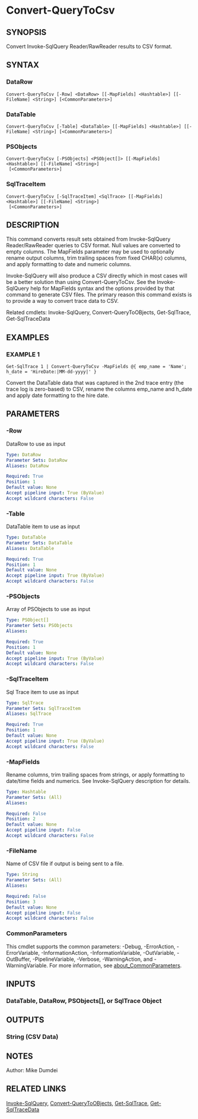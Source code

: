 # Convert-QueryToCsv

## SYNOPSIS
Convert Invoke-SqlQuery Reader/RawReader results to CSV format.

## SYNTAX

### DataRow
```
Convert-QueryToCsv [-Row] <DataRow> [[-MapFields] <Hashtable>] [[-FileName] <String>] [<CommonParameters>]
```

### DataTable
```
Convert-QueryToCsv [-Table] <DataTable> [[-MapFields] <Hashtable>] [[-FileName] <String>] [<CommonParameters>]
```

### PSObjects
```
Convert-QueryToCsv [-PSObjects] <PSObject[]> [[-MapFields] <Hashtable>] [[-FileName] <String>]
 [<CommonParameters>]
```

### SqlTraceItem
```
Convert-QueryToCsv [-SqlTraceItem] <SqlTrace> [[-MapFields] <Hashtable>] [[-FileName] <String>]
 [<CommonParameters>]
```

## DESCRIPTION
This command converts result sets obtained from Invoke-SqlQuery Reader/RawReader queries to CSV format. Null values are converted to empty columns. The MapFields parameter may be used to optionally rename output columns, trim trailing spaces from fixed CHAR(x) columns, and apply formatting to date and numeric columns.

Invoke-SqlQuery will also produce a CSV directly which in most cases will be a better solution than using Convert-QueryToCsv. See the Invoke-SqlQuery help for MapFields syntax and the options provided by that command to generate CSV files. The primary reason this command exists is to provide a way to convert trace data to CSV.

Related cmdlets: Invoke-SqlQuery, Convert-QueryToOBjects, Get-SqlTrace, Get-SqlTraceData

## EXAMPLES

### EXAMPLE 1
```
Get-SqlTrace 1 | Convert-QueryToCsv -MapFields @{ emp_name = 'Name'; h_date = 'HireDate:|MM-dd-yyyy|' }
```

Convert the DataTable data that was captured in the 2nd trace entry (the trace log is zero-based) to CSV, rename the columns emp_name and h_date and apply date formatting to the hire date.

## PARAMETERS

### -Row
DataRow to use as input

```yaml
Type: DataRow
Parameter Sets: DataRow
Aliases: DataRow

Required: True
Position: 1
Default value: None
Accept pipeline input: True (ByValue)
Accept wildcard characters: False
```

### -Table
DataTable item to use as input

```yaml
Type: DataTable
Parameter Sets: DataTable
Aliases: DataTable

Required: True
Position: 1
Default value: None
Accept pipeline input: True (ByValue)
Accept wildcard characters: False
```

### -PSObjects
Array of PSObjects to use as input

```yaml
Type: PSObject[]
Parameter Sets: PSObjects
Aliases:

Required: True
Position: 1
Default value: None
Accept pipeline input: True (ByValue)
Accept wildcard characters: False
```

### -SqlTraceItem
Sql Trace item to use as input

```yaml
Type: SqlTrace
Parameter Sets: SqlTraceItem
Aliases: SqlTrace

Required: True
Position: 1
Default value: None
Accept pipeline input: True (ByValue)
Accept wildcard characters: False
```

### -MapFields
Rename columns, trim trailing spaces from strings, or apply formatting to date/time fields and numerics. See Invoke-SqlQuery description for details.

```yaml
Type: Hashtable
Parameter Sets: (All)
Aliases:

Required: False
Position: 2
Default value: None
Accept pipeline input: False
Accept wildcard characters: False
```

### -FileName
Name of CSV file if output is being sent to a file.

```yaml
Type: String
Parameter Sets: (All)
Aliases:

Required: False
Position: 3
Default value: None
Accept pipeline input: False
Accept wildcard characters: False
```

### CommonParameters
This cmdlet supports the common parameters: -Debug, -ErrorAction, -ErrorVariable, -InformationAction, -InformationVariable, -OutVariable, -OutBuffer, -PipelineVariable, -Verbose, -WarningAction, and -WarningVariable. For more information, see [about_CommonParameters](http://go.microsoft.com/fwlink/?LinkID=113216).

## INPUTS

### DataTable, DataRow, PSObjects[], or SqlTrace Object
## OUTPUTS

### String (CSV Data)
## NOTES
Author: Mike Dumdei

## RELATED LINKS
[Invoke-SqlQuery]("./Invoke-SqlQuery.md"), [Convert-QueryToOBjects]("./Convert-QueryToOBjects"), [Get-SqlTrace]("./Get-SqlTrace.md"), [Get-SqlTraceData]("./Get-SqlTraceData.md")
